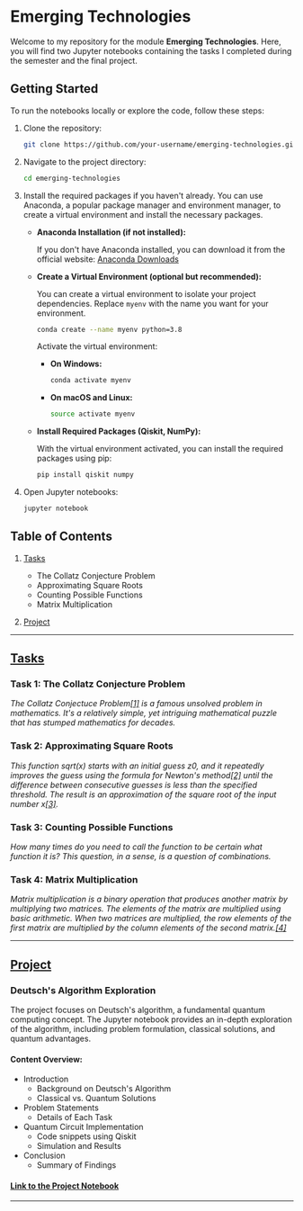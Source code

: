# Emerging Technologies

Welcome to my repository for the module **Emerging Technologies**. Here, you will find two Jupyter notebooks containing the tasks I completed during the semester and the final project.

## Getting Started

To run the notebooks locally or explore the code, follow these steps:

1. Clone the repository:
    ```bash
    git clone https://github.com/your-username/emerging-technologies.git
    ```

2. Navigate to the project directory:
    ```bash
    cd emerging-technologies
    ```

3. Install the required packages if you haven't already. You can use Anaconda, a popular package manager and environment manager, to create a virtual environment and install the necessary packages.

    - **Anaconda Installation (if not installed):**

      If you don't have Anaconda installed, you can download it from the official website: [Anaconda Downloads](https://www.anaconda.com/products/distribution)

    - **Create a Virtual Environment (optional but recommended):**

      You can create a virtual environment to isolate your project dependencies. Replace `myenv` with the name you want for your environment.

      ```bash
      conda create --name myenv python=3.8
      ```

      Activate the virtual environment:

      - **On Windows:**

        ```bash
        conda activate myenv
        ```

      - **On macOS and Linux:**

        ```bash
        source activate myenv
        ```

    - **Install Required Packages (Qiskit, NumPy):**

      With the virtual environment activated, you can install the required packages using pip:

      ```bash
      pip install qiskit numpy
      ```

4. Open Jupyter notebooks:

    ```bash
    jupyter notebook
    ```

## Table of Contents

1. [Tasks](#tasks)
    - The Collatz Conjecture Problem
    - Approximating Square Roots
    - Counting Possible Functions
    - Matrix Multiplication
  
2. [Project](#project)

---

## [Tasks](/tasks.ipynb)

### Task 1: The Collatz Conjecture Problem
*The Collatz Conjectuce Problem[[1]](https://www.quantamagazine.org/why-mathematicians-still-cant-solve-the-collatz-conjecture-20200922/) is a famous unsolved problem in mathematics. It's a relatively simple, yet intriguing mathematical puzzle that has stumped mathematics for decades.*

### Task 2: Approximating Square Roots
*This function sqrt(x) starts with an initial guess z0, and it repeatedly improves the guess using the formula for Newton's method[[2]](https://en.wikipedia.org/wiki/Newton's_method) until the difference between consecutive guesses is less than the specified threshold. The result is an approximation of the square root of the input number x[[3]](https://www.geeksforgeeks.org/square-root-of-a-number-without-using-sqrt-function/).*

### Task 3: Counting Possible Functions
*How many times do you need to call the function to be certain what function it is?
This question, in a sense, is a question of combinations.*

### Task 4: Matrix Multiplication
*Matrix multiplication is a binary operation that produces another matrix by multiplying two matrices. The elements of the matrix are multiplied using basic arithmetic. When two matrices are multiplied, the row elements of the first matrix are multiplied by the column elements of the second matrix.[[4]](https://www.toppr.com/guides/python-guide/examples/python-examples/native-datatypes/multiply-matrix/python-program-to-multiply-two-matrices/)*

---

## [Project](/project.ipynb)

### Deutsch's Algorithm Exploration
The project focuses on Deutsch's algorithm, a fundamental quantum computing concept. The Jupyter notebook provides an in-depth exploration of the algorithm, including problem formulation, classical solutions, and quantum advantages.

#### Content Overview:
- Introduction
  - Background on Deutsch's Algorithm
  - Classical vs. Quantum Solutions
- Problem Statements
  - Details of Each Task
- Quantum Circuit Implementation
  - Code snippets using Qiskit
  - Simulation and Results
- Conclusion
  - Summary of Findings
  
#### [Link to the Project Notebook](/project.ipynb)

---


